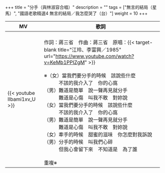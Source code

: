 +++
title = "分手（與林淑容合唱）"
description = ""
tags = ["無言的結局（星馬）", "國語老歌精選4 無言的結局／我怎麼哭了（台）"]
weight = 10
+++

MV  | 歌詞  
--------------|-------
{{< youtube IIbami1xv_U >}}|<br/>作詞：蔣三省　作曲：蔣三省　原唱：{{< target-blank title="江玲、李富興／1985" url="https://www.youtube.com/watch?v=KeMb1PPIZgM" >}}<br/><br/>※（女）當我們要分手的時候　該說些什麼<br/>　　　不該的我介入了　你的心窩<br/>（男）難道是簡單　說一聲再見就分手<br/>　　　難道是心傷　叫我不敢　對妳說<br/>（女）當我們要分手的時候　該說些什麼<br/>　　　不該的我介入了　你的心窩<br/>（男）難道是簡單　說一聲再見就分手<br/>　　　難道是心傷　叫我不敢　對妳說<br/>（女）牽手的時候　甜蜜的滋味　你怎麼對我訴說<br/>（男）分手的時候　叫我們心碎<br/>　　　但我心會留下來　不知道是　為了誰<br/><br/>重複※
